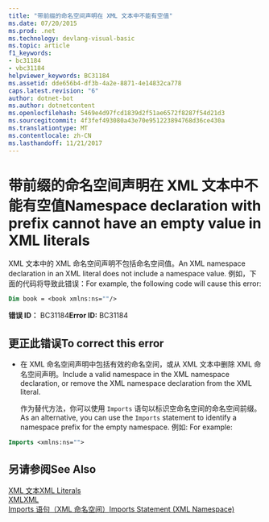 ```yaml
---
title: "带前缀的命名空间声明在 XML 文本中不能有空值"
ms.date: 07/20/2015
ms.prod: .net
ms.technology: devlang-visual-basic
ms.topic: article
f1_keywords:
- bc31184
- vbc31184
helpviewer_keywords: BC31184
ms.assetid: dde656b4-df3b-4a2e-8871-4e14832ca778
caps.latest.revision: "6"
author: dotnet-bot
ms.author: dotnetcontent
ms.openlocfilehash: 5469e4d97fcd1839d2f51ae6572f8287f54d21d3
ms.sourcegitcommit: 4f3fef493080a43e70e951223894768d36ce430a
ms.translationtype: MT
ms.contentlocale: zh-CN
ms.lasthandoff: 11/21/2017
---
```

# <a name="namespace-declaration-with-prefix-cannot-have-an-empty-value-in-xml-literals"></a><span data-ttu-id="4b3c7-102">带前缀的命名空间声明在 XML 文本中不能有空值</span><span class="sxs-lookup"><span data-stu-id="4b3c7-102">Namespace declaration with prefix cannot have an empty value in XML literals</span></span>
<span data-ttu-id="4b3c7-103">XML 文本中的 XML 命名空间声明不包括命名空间值。</span><span class="sxs-lookup"><span data-stu-id="4b3c7-103">An XML namespace declaration in an XML literal does not include a namespace value.</span></span> <span data-ttu-id="4b3c7-104">例如，下面的代码将导致此错误：</span><span class="sxs-lookup"><span data-stu-id="4b3c7-104">For example, the following code will cause this error:</span></span>  
  
```vb  
Dim book = <book xmlns:ns=""/>  
```  
  
 <span data-ttu-id="4b3c7-105">**错误 ID：** BC31184</span><span class="sxs-lookup"><span data-stu-id="4b3c7-105">**Error ID:** BC31184</span></span>  
  
## <a name="to-correct-this-error"></a><span data-ttu-id="4b3c7-106">更正此错误</span><span class="sxs-lookup"><span data-stu-id="4b3c7-106">To correct this error</span></span>  
  
-   <span data-ttu-id="4b3c7-107">在 XML 命名空间声明中包括有效的命名空间，或从 XML 文本中删除 XML 命名空间声明。</span><span class="sxs-lookup"><span data-stu-id="4b3c7-107">Include a valid namespace in the XML namespace declaration, or remove the XML namespace declaration from the XML literal.</span></span>  
  
     <span data-ttu-id="4b3c7-108">作为替代方法，你可以使用 `Imports` 语句以标识空命名空间的命名空间前缀。</span><span class="sxs-lookup"><span data-stu-id="4b3c7-108">As an alternative, you can use the `Imports` statement to identify a namespace prefix for the empty namespace.</span></span> <span data-ttu-id="4b3c7-109">例如: </span><span class="sxs-lookup"><span data-stu-id="4b3c7-109">For example:</span></span>  
  
```vb  
Imports <xmlns:ns="">  
```  
  
## <a name="see-also"></a><span data-ttu-id="4b3c7-110">另请参阅</span><span class="sxs-lookup"><span data-stu-id="4b3c7-110">See Also</span></span>  
 [<span data-ttu-id="4b3c7-111">XML 文本</span><span class="sxs-lookup"><span data-stu-id="4b3c7-111">XML Literals</span></span>](../../visual-basic/language-reference/xml-literals/index.md)  
 [<span data-ttu-id="4b3c7-112">XML</span><span class="sxs-lookup"><span data-stu-id="4b3c7-112">XML</span></span>](../../visual-basic/programming-guide/language-features/xml/index.md)  
 [<span data-ttu-id="4b3c7-113">Imports 语句（XML 命名空间）</span><span class="sxs-lookup"><span data-stu-id="4b3c7-113">Imports Statement (XML Namespace)</span></span>](../../visual-basic/language-reference/statements/imports-statement-xml-namespace.md)
